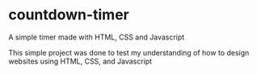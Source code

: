 # countdown-timer
A simple timer made with HTML, CSS and Javascript

This simple project was done to test my understanding of how to design websites using HTML, CSS, and Javascript
